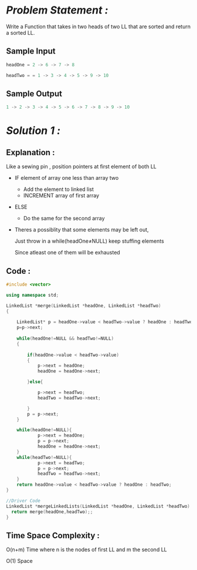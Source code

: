 # *Problem Statement :*

Write a Function that takes in two heads of two LL that are sorted and return a sorted LL.

## Sample Input

```cpp
headOne = 2 -> 6 -> 7 -> 8

headTwo = = 1 -> 3 -> 4 -> 5 -> 9 -> 10
```

## Sample Output

```cpp
1 -> 2 -> 3 -> 4 -> 5 -> 6 -> 7 -> 8 -> 9 -> 10
```

# *Solution 1 :*

## Explanation :

Like a sewing pin , position pointers at first element of both LL

- IF element of array one less than array two
    - Add the element to linked list
    - INCREMENT array of first array
- ELSE
    - Do the same for the second array
- Theres a possiblity that some elements may be left out,

    Just throw in a while(headOne≠NULL) keep stuffing elements

    Since atleast one of them will be exhausted 

## Code :

```cpp
#include <vector>

using namespace std;

LinkedList *merge(LinkedList *headOne, LinkedList *headTwo)
{
	 
	LinkedList* p = headOne->value < headTwo->value ? headOne : headTwo;
	p=p->next;
	
	while(headOne!=NULL && headTwo!=NULL)
	{
		
		if(headOne->value < headTwo->value)
		{
			p->next = headOne;
			headOne = headOne->next;

		}else{

			p->next = headTwo;
			headTwo = headTwo->next;

		}
		p = p->next;
	}

	while(headOne!=NULL){
			p->next = headOne;
			p = p->next;
			headOne = headOne->next;
	}
	while(headTwo!=NULL){
			p->next = headTwo;
			p = p->next;
			headTwo = headTwo->next;
	}
	return headOne->value < headTwo->value ? headOne : headTwo;
}

//Driver Code
LinkedList *mergeLinkedLists(LinkedList *headOne, LinkedList *headTwo) {
  return merge(headOne,headTwo);;
}
```

## Time Space Complexity :

O(n+m) Time where n is the nodes of first LL and m the second LL

O(1) Space